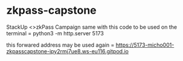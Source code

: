 # zkpass-capstone
StackUp &lt;>zkPass Campaign
same with this code to be used on the terminal = python3 -m http.server 5173

this forwared address may be used again = https://5173-micho001-zkpasscapstone-ipy2rmj7ue8.ws-eu116.gitpod.io